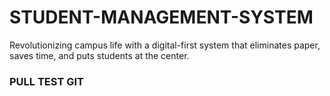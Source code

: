 # STUDENT-MANAGEMENT-SYSTEM ###
   


Revolutionizing campus life with a digital-first system that eliminates paper, saves time, and puts students at the center.
### PULL TEST GIT ###
